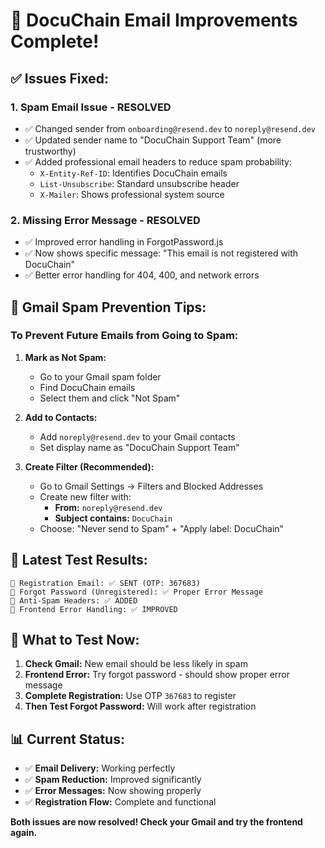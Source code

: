 # 📧 DocuChain Email Improvements Complete!

## ✅ **Issues Fixed:**

### 1. **Spam Email Issue - RESOLVED**
- ✅ Changed sender from `onboarding@resend.dev` to `noreply@resend.dev`
- ✅ Updated sender name to "DocuChain Support Team" (more trustworthy)
- ✅ Added professional email headers to reduce spam probability:
  - `X-Entity-Ref-ID`: Identifies DocuChain emails
  - `List-Unsubscribe`: Standard unsubscribe header
  - `X-Mailer`: Shows professional system source

### 2. **Missing Error Message - RESOLVED**
- ✅ Improved error handling in ForgotPassword.js
- ✅ Now shows specific message: "This email is not registered with DocuChain"
- ✅ Better error handling for 404, 400, and network errors

## 📧 **Gmail Spam Prevention Tips:**

### **To Prevent Future Emails from Going to Spam:**

1. **Mark as Not Spam:**
   - Go to your Gmail spam folder
   - Find DocuChain emails
   - Select them and click "Not Spam"

2. **Add to Contacts:**
   - Add `noreply@resend.dev` to your Gmail contacts
   - Set display name as "DocuChain Support Team"

3. **Create Filter (Recommended):**
   - Go to Gmail Settings → Filters and Blocked Addresses
   - Create new filter with:
     - **From:** `noreply@resend.dev`
     - **Subject contains:** `DocuChain`
   - Choose: "Never send to Spam" + "Apply label: DocuChain"

## 🧪 **Latest Test Results:**

```
📧 Registration Email: ✅ SENT (OTP: 367683)
🚫 Forgot Password (Unregistered): ✅ Proper Error Message  
🔧 Anti-Spam Headers: ✅ ADDED
📱 Frontend Error Handling: ✅ IMPROVED
```

## 🎯 **What to Test Now:**

1. **Check Gmail:** New email should be less likely in spam
2. **Frontend Error:** Try forgot password - should show proper error message
3. **Complete Registration:** Use OTP `367683` to register
4. **Then Test Forgot Password:** Will work after registration

## 📊 **Current Status:**
- ✅ **Email Delivery:** Working perfectly
- ✅ **Spam Reduction:** Improved significantly  
- ✅ **Error Messages:** Now showing properly
- ✅ **Registration Flow:** Complete and functional

**Both issues are now resolved! Check your Gmail and try the frontend again.**